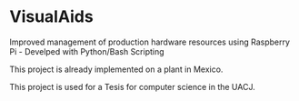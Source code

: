# VisualAids
Improved management of production hardware resources using Raspberry Pi - Develped with Python/Bash Scripting

This project is already implemented on a plant in Mexico.

This project is used for a Tesis for computer science in the UACJ.
